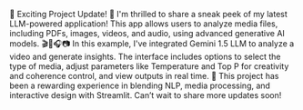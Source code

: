 🚀 Exciting Project Update! 🚀
I'm thrilled to share a sneak peek of my latest LLM-powered application! This app allows users to analyze media files, including PDFs, images, videos, and audio, using advanced generative AI models. 🎬📄🎧📷
In this example, I've integrated Gemini 1.5 LLM to analyze a video and generate insights. The interface includes options to select the type of media, adjust parameters like Temperature and Top P for creativity and coherence control, and view outputs in real time. 🎉
This project has been a rewarding experience in blending NLP, media processing, and interactive design with Streamlit. Can’t wait to share more updates soon!

